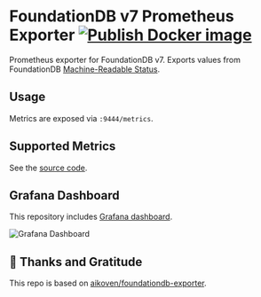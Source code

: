 # FoundationDB v7 Prometheus Exporter [![Publish Docker image](https://github.com/tommy-skaug/foundationdb-exporter/actions/workflows/build-and-publish.yaml/badge.svg)](https://github.com/tommy-skaug/foundationdb-exporter/actions/workflows/build-and-publish.yaml)

Prometheus exporter for FoundationDB v7. Exports values from FoundationDB
[Machine-Readable Status](https://apple.github.io/foundationdb/mr-status.html).

## Usage

Metrics are exposed via `:9444/metrics`.

## Supported Metrics

See the [source code](/exporter/src/metrics.ts).

## Grafana Dashboard

This repository includes [Grafana dashboard](/grafana-dashboard.json).

![Grafana Dashboard](/docs/grafana.png)

## 🤩 Thanks and Gratitude

This repo is based on [aikoven/foundationdb-exporter](https://github.com/aikoven/foundationdb-exporter).
